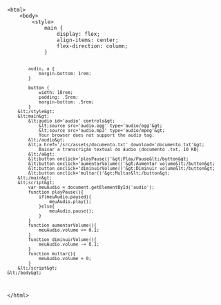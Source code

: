 <Code language='html'>
&lt;html&gt;
    &lt;body&gt;
        &lt;style&gt;
            main {
                display: flex;
                align-items: center;
                flex-direction: column;
            }

            audio, a {
                margin-bottom: 1rem;
            }

            button {
                width: 10rem;
                padding: .5rem;
                margin-bottom: .5rem;
            }
        &lt;/style&gt;
        &lt;main&gt;
            &lt;audio id='audio' controls&gt;
                &lt;source src='audio.ogg' type='audio/ogg'&gt;
                &lt;source src='audio.mp3' type='audio/mpeg'&gt;
                Your browser does not support the audio tag.
            &lt;/audio&gt;
            &lt;a href='/src/assets/documento.txt' download='documento.txt'&gt;
                Baixar a transcrição textual do áudio (documento .txt, 10 KB)
            &lt;/a&gt;
            &lt;button onclick='playPause()'&gt;Play/Pause&lt;/button&gt;
            &lt;button onclick='aumentarVolume()'&gt;Aumentar volume&lt;/button&gt;
            &lt;button onclick='diminuirVolume()'&gt;Diminuir volume&lt;/button&gt;
            &lt;button onclick='multar()'&gt;Multar&lt;/button&gt;
        &lt;/main&gt;
        &lt;script&gt;
            var meuAudio = document.getElementById('audio');
            function playPause(){
                if(meuAudio.paused){
                    meuAudio.play();
                }else{
                    meuAudio.pause();
                }
            }
            function aumentarVolume(){
                meuAudio.volume += 0.1;
            }
            function diminuirVolume(){
                meuAudio.volume -= 0.1;
            }
            function multar(){
                meuAudio.volume = 0;
            }
        &lt;/script&gt;
    &lt;/body&gt;
&lt;/html&gt;
</Code>